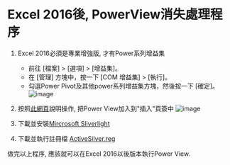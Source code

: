 # Excel 2016後, PowerView消失處理程序
1. Excel 2016必須是專業增強版, 才有Power系列增益集
    * 前往 [檔案] > [選項] > [增益集]。
    * 在 [管理] 方塊中，按一下 [COM 增益集] > [執行]。
    * 勾選Power Pivot及其他power系列增益集方塊，然後按一下 [確定]。
    ![image](http://2.bp.blogspot.com/-o4nYvgVVup8/UfejnE8yvkI/AAAAAAAAI50/N5NS8fXM3Ek/s1600/03_Power_View%E5%A2%9E%E7%9B%8A%E9%9B%86.png)
2.  按照[此網頁](https://zh-tw.extendoffice.com/documents/excel/4550-excel-insert-power-view.html)說明操作, 把Power View加入到"插入"頁簽中
    ![image](https://user-images.githubusercontent.com/22548091/146643008-12093546-9d32-4e9d-b68b-a4d160d397fb.png)

3.  下載並安裝[Mircrosoft Sliverlight](https://github.com/wildboy2arthur/excelPowerViewNotWork/blob/main/Silverlight_x64.exe)
4.  下載並執行註冊檔 [ActiveSilver.reg](https://github.com/wildboy2arthur/excelPowerViewNotWork/blob/main/ActiveSilver.reg)

做完以上程序, 應該就可以在Excel 2016以後版本執行Power View.
